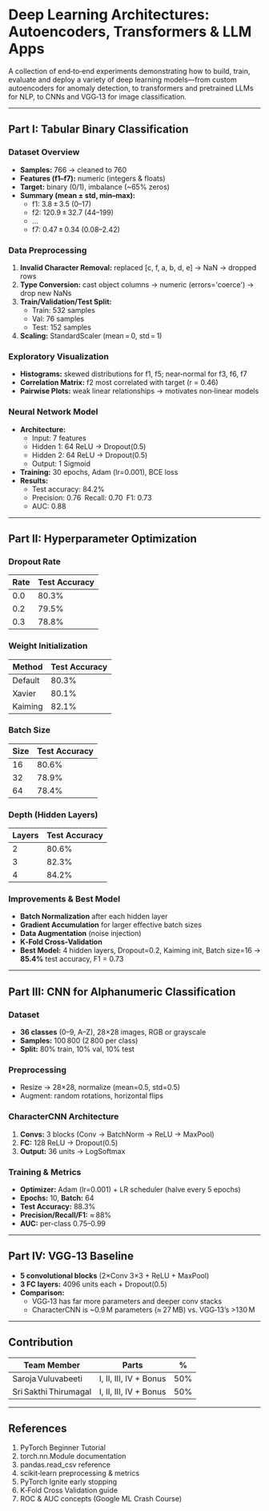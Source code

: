 # Deep Learning Architectures: Autoencoders, Transformers & LLM Apps

A collection of end‑to‑end experiments demonstrating how to build, train, evaluate and deploy a variety of deep learning models—from custom autoencoders for anomaly detection, to transformers and pretrained LLMs for NLP, to CNNs and VGG‑13 for image classification.

---

## Part I: Tabular Binary Classification

### Dataset Overview
- **Samples:** 766 → cleaned to 760  
- **Features (f1–f7):** numeric (integers & floats)  
- **Target:** binary (0/1), imbalance (~65% zeros)  
- **Summary (mean ± std, min–max):**  
  - f1: 3.8 ± 3.5 (0–17)  
  - f2: 120.9 ± 32.7 (44–199)  
  - …  
  - f7: 0.47 ± 0.34 (0.08–2.42)  

### Data Preprocessing
1. **Invalid Character Removal:** replaced [c, f, a, b, d, e] → NaN → dropped rows  
2. **Type Conversion:** cast object columns → numeric (errors='coerce') → drop new NaNs  
3. **Train/Validation/Test Split:**  
   - Train: 532 samples  
   - Val: 76 samples  
   - Test: 152 samples  
4. **Scaling:** StandardScaler (mean = 0, std = 1)

### Exploratory Visualization
- **Histograms:** skewed distributions for f1, f5; near‑normal for f3, f6, f7  
- **Correlation Matrix:** f2 most correlated with target (r = 0.46)  
- **Pairwise Plots:** weak linear relationships → motivates non‑linear models

### Neural Network Model
- **Architecture:**  
  - Input: 7 features  
  - Hidden 1: 64 ReLU → Dropout(0.5)  
  - Hidden 2: 64 ReLU → Dropout(0.5)  
  - Output: 1 Sigmoid  
- **Training:** 30 epochs, Adam (lr=0.001), BCE loss  
- **Results:**  
  - Test accuracy: 84.2%  
  - Precision: 0.76 Recall: 0.70 F1: 0.73  
  - AUC: 0.88  

---

## Part II: Hyperparameter Optimization

### Dropout Rate
| Rate | Test Accuracy |
|------|---------------|
| 0.0  | 80.3%         |
| 0.2  | 79.5%         |
| 0.3  | 78.8%         |

### Weight Initialization
| Method  | Test Accuracy |
|---------|---------------|
| Default | 80.3%         |
| Xavier  | 80.1%         |
| Kaiming | 82.1%         |

### Batch Size
| Size | Test Accuracy |
|------|---------------|
| 16   | 80.6%         |
| 32   | 78.9%         |
| 64   | 78.4%         |

### Depth (Hidden Layers)
| Layers | Test Accuracy |
|--------|---------------|
| 2      | 80.6%         |
| 3      | 82.3%         |
| 4      | 84.2%         |

### Improvements & Best Model
- **Batch Normalization** after each hidden layer  
- **Gradient Accumulation** for larger effective batch sizes  
- **Data Augmentation** (noise injection)  
- **K‑Fold Cross‑Validation**  
- **Best Model:** 4 hidden layers, Dropout=0.2, Kaiming init, Batch size=16 → **85.4%** test accuracy, F1 = 0.73

---

## Part III: CNN for Alphanumeric Classification

### Dataset
- **36 classes** (0–9, A–Z), 28×28 images, RGB or grayscale  
- **Samples:** 100 800 (2 800 per class)  
- **Split:** 80% train, 10% val, 10% test  

### Preprocessing
- Resize → 28×28, normalize (mean=0.5, std=0.5)  
- Augment: random rotations, horizontal flips  

### CharacterCNN Architecture
1. **Convs:** 3 blocks (Conv → BatchNorm → ReLU → MaxPool)  
2. **FC:** 128 ReLU → Dropout(0.5)  
3. **Output:** 36 units → LogSoftmax  

### Training & Metrics
- **Optimizer:** Adam (lr=0.001) + LR scheduler (halve every 5 epochs)  
- **Epochs:** 10, **Batch:** 64  
- **Test Accuracy:** 88.3%  
- **Precision/Recall/F1:** ≈ 88%  
- **AUC:** per-class 0.75–0.99  

---

## Part IV: VGG‑13 Baseline

- **5 convolutional blocks** (2×Conv 3×3 + ReLU + MaxPool)  
- **3 FC layers:** 4096 units each + Dropout(0.5)  
- **Comparison:**  
  - VGG‑13 has far more parameters and deeper conv stacks  
  - CharacterCNN is ~0.9 M parameters (≈ 27 MB) vs. VGG‑13’s >130 M  

---

## Contribution

| Team Member               | Parts                                 | %   |
|---------------------------|---------------------------------------|-----|
| Saroja Vuluvabeeti        | I, II, III, IV + Bonus                | 50% |
| Sri Sakthi Thirumagal     | I, II, III, IV + Bonus                | 50% |

---

## References
1. PyTorch Beginner Tutorial  
2. torch.nn.Module documentation  
3. pandas.read_csv reference  
4. scikit‑learn preprocessing & metrics  
5. PyTorch Ignite early stopping  
6. K‑Fold Cross Validation guide  
7. ROC & AUC concepts (Google ML Crash Course)  
